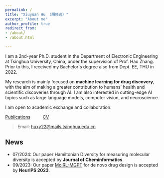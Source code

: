```yaml
---
permalink: /
title: "Xiuyuan Hu （胡修远）"
excerpt: "About me"
author_profile: true
redirect_from: 
- /about/
- /about.html

---
```


I am a 2nd-year Ph.D. student in the Department of Electronic Engineering at Tsinghua University, China, under the supervision of Prof. Hao Zhang. Prior to this, I received my Bachelor's degree also from Dept. EE, THU in 2022.

My research is mainly focused on **machine learning for drug discovery**, with the aim of making a greater contribution to humans' health and scientific discoveries through AI. I am also interested in cutting-edge AI topics such as large language models, computer vision, and neuroscience.

I am open to academic exchange and collaboration.

[Publications](https://hxyfighter.github.io/publications/) &emsp; &emsp; [CV](https://hxyfighter.github.io/cv/)

> Email: huxy22@mails.tsinghua.edu.cn

## News
* 07/2024: Our paper Hamiltonian Diversity for measuring molecular diversity is accepted by **Journal of Cheminformatics**.
* 09/2023: Our paper [MolRL-MGPT](https://arxiv.org/abs/2401.06155) for de novo drug design is accepted by **NeurIPS 2023**.
